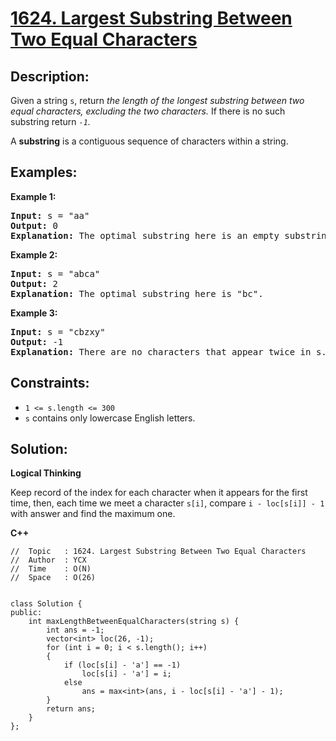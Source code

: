 # [1624. Largest Substring Between Two Equal Characters](https://leetcode.com/problems/largest-substring-between-two-equal-characters/)


## Description:

<p>Given a string <code>s</code>, return <em>the length of the longest substring between two equal characters, excluding the two characters.</em> If there is no such substring return <em><code>-1</code>.</em></p>

<p>A <strong>substring</strong> is a contiguous sequence of characters within a string.</p>


## Examples:

<strong>Example 1:</strong>
<pre>
<strong>Input:</strong> s = "aa"
<strong>Output:</strong> 0
<strong>Explanation:</strong> The optimal substring here is an empty substring between the two 'a's.
</pre>

<strong>Example 2:</strong>
<pre>
<strong>Input:</strong> s = "abca"
<strong>Output:</strong> 2
<strong>Explanation:</strong> The optimal substring here is "bc".
</pre>

<strong>Example 3:</strong>
<pre>
<strong>Input:</strong> s = "cbzxy"
<strong>Output:</strong> -1
<strong>Explanation:</strong> There are no characters that appear twice in s.
</pre>


## Constraints:

<ul>
    <li><code>1 &lt;= s.length &lt;= 300</code></li>
    <li><code>s</code> contains only lowercase English letters.</li>
</ul>


## Solution:

<strong>Logical Thinking</strong>
<p>Keep record of the index for each character when it appears for the first time, then, each time we meet a character <code>s[i]</code>, compare <code>i - loc[s[i]] - 1</code> with answer and find the maximum one.</p>


<strong>C++</strong>

```
//  Topic   : 1624. Largest Substring Between Two Equal Characters
//  Author  : YCX
//  Time    : O(N)
//  Space   : O(26)


class Solution {
public:
    int maxLengthBetweenEqualCharacters(string s) {
        int ans = -1;
        vector<int> loc(26, -1);
        for (int i = 0; i < s.length(); i++)
        {
            if (loc[s[i] - 'a'] == -1)
                loc[s[i] - 'a'] = i;
            else
                ans = max<int>(ans, i - loc[s[i] - 'a'] - 1);
        }
        return ans;
    }
};
```